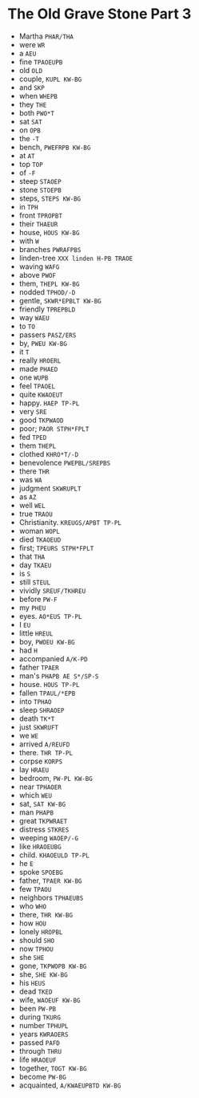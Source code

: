 # The Old Grave Stone Part 3

* Martha `PHAR/THA`
* were `WR`
* a `AEU`
* fine `TPAOEUPB`
* old `OLD`
* couple, `KUPL KW-BG`
* and `SKP`
* when `WHEPB`
* they `THE`
* both `PWO*T`
* sat `SAT`
* on `OPB`
* the `-T`
* bench, `PWEFRPB KW-BG`
* at `AT`
* top `TOP`
* of `-F`
* steep `STAOEP`
* stone `STOEPB`
* steps, `STEPS KW-BG`
* in `TPH`
* front `TPROPBT`
* their `THAEUR`
* house, `HOUS KW-BG`
* with `W`
* branches `PWRAFPBS`
* linden-tree `XXX linden H-PB TRAOE`
* waving `WAFG`
* above `PWOF`
* them, `THEPL KW-BG`
* nodded `TPHOD/-D`
* gentle, `SKWR*EPBLT KW-BG`
* friendly `TPREPBLD`
* way `WAEU`
* to `TO`
* passers `PASZ/ERS`
* by, `PWEU KW-BG`
* it `T`
* really `HROERL`
* made `PHAED`
* one `WUPB`
* feel `TPAOEL`
* quite `KWAOEUT`
* happy. `HAEP TP-PL`
* very `SRE`
* good `TKPWAOD`
* poor; `PAOR STPH*FPLT`
* fed `TPED`
* them `THEPL`
* clothed `KHRO*T/-D`
* benevolence `PWEPBL/SREPBS`
* there `THR`
* was `WA`
* judgment `SKWRUPLT`
* as `AZ`
* well `WEL`
* true `TRAOU`
* Christianity. `KREUGS/APBT TP-PL`
* woman `WOPL`
* died `TKAOEUD`
* first; `TPEURS STPH*FPLT`
* that `THA`
* day `TKAEU`
* is `S`
* still `STEUL`
* vividly `SREUF/TKHREU`
* before `PW-F`
* my `PHEU`
* eyes. `AO*EUS TP-PL`
* I `EU`
* little `HREUL`
* boy, `PWOEU KW-BG`
* had `H`
* accompanied `A/K-PD`
* father `TPAER`
* man's `PHAPB AE S*/SP-S`
* house. `HOUS TP-PL`
* fallen `TPAUL/*EPB`
* into `TPHAO`
* sleep `SHRAOEP`
* death `TK*T`
* just `SKWRUFT`
* we `WE`
* arrived `A/REUFD`
* there. `THR TP-PL`
* corpse `KORPS`
* lay `HRAEU`
* bedroom, `PW-PL KW-BG`
* near `TPHAOER`
* which `WEU`
* sat, `SAT KW-BG`
* man `PHAPB`
* great `TKPWRAET`
* distress `STKRES`
* weeping `WAOEP/-G`
* like `HRAOEUBG`
* child. `KHAOEULD TP-PL`
* he `E`
* spoke `SPOEBG`
* father, `TPAER KW-BG`
* few `TPAOU`
* neighbors `TPHAEUBS`
* who `WHO`
* there, `THR KW-BG`
* how `HOU`
* lonely `HROPBL`
* should `SHO`
* now `TPHOU`
* she `SHE`
* gone, `TKPWOPB KW-BG`
* she, `SHE KW-BG`
* his `HEUS`
* dead `TKED`
* wife, `WAOEUF KW-BG`
* been `PW-PB`
* during `TKURG`
* number `TPHUPL`
* years `KWRAOERS`
* passed `PAFD`
* through `THRU`
* life `HRAOEUF`
* together, `TOGT KW-BG`
* become `PW-BG`
* acquainted, `A/KWAEUPBTD KW-BG`

